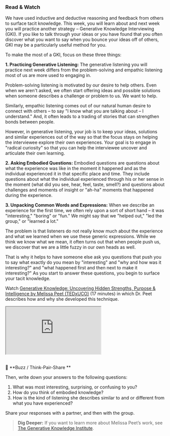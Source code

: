 ### Read & Watch

We have used inductive and deductive reasoning and feedback from others to surface tacit knowledge. This week, you will learn about and next week you will practice another strategy – Generative Knowledge Interviewing (GKI). If you like to talk through your ideas or you have found that you often discover what you want to say when you bounce your ideas off of others, GKI may be a particularly useful method for you.

To make the most of a GKI, focus on these three things:

**1. Practicing Generative Listening:** The generative listening you will practice next week differs from the problem-solving and empathic listening most of us are more used to engaging in.

Problem-solving listening is motivated by our desire to help others. Even when we aren't asked, we often start offering ideas and possible solutions when someone describes a challenge or problem to us. We want to help.

Similarly, empathic listening comes out of our natural human desire to connect with others – to say "I know what you are talking about – I understand." And, it often leads to a trading of stories that can strengthen bonds between people.

However, in generative listening, your job is to keep your ideas, solutions and similar experiences out of the way so that the focus stays on helping the interviewee explore their own experiences. Your goal is to engage in "radical curiosity" so that you can help the interviewee uncover and articulate their own learning.

**2. Asking Embodied Questions:** Embodied questions are questions about what the experience was like in the moment it happened and as the individual experienced it in that specific place and time. They include questions about what the individual experienced through his or her sense in the moment (what did you see, hear, feel, taste, smell?) and questions about challenges and moments of insight or "ah-ha" moments that happened during the experience.

**3. Unpacking Common Words and Expressions:** When we describe an experience for the first time, we often rely upon a sort of short hand – it was "interesting," "boring" or "fun." We might say that we "helped out," "led the group," or "learned a lot."

The problem is that listeners do not really know much about the experience and what we learned when we use these generic expressions. While we think we know what we mean, it often turns out that when people push us, we discover that we are a little fuzzy in our own heads as well.

That is why it helps to have someone else ask you questions that push you to say what exactly do you mean by "interesting" and "why and how was it interesting?" and "what happened first and then next to make it interesting?" As you start to answer these questions, you begin to surface your tacit knowledge.

Watch [Generative Knowledge: Uncovering Hidden Strengths, Purpose & Intelligence by Melissa Peet (TEDxUCO)](https://youtu.be/fTsdC853f08) (17 minutes) in which Dr. Peet describes how and why she developed this technique. 

<div class="embed-responsive embed-responsive-16by9">
  <iframe class="embed-responsive-item" src="https://www.youtube.com/embed/fTsdC853f08&ab" allowfullscreen></iframe>
</div>

<br>

:honeybee: **Buzz / Think-Pair-Share **
 
Then, write down your answers to the following questions:

1. What was most interesting, surprising, or confusing to you?
1. How do you think of embodied knowledge?
1. How is the kind of listening she describes similar to and or different from what you have experienced?

Share your responses with a partner, and then with the  group.

> **Dig Deeper:** If you want to learn more about Melissa Peet’s work, see [The Generative Knowledge Institute](https://generativeknowledge.com).

